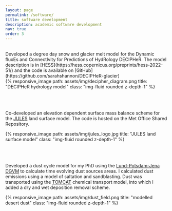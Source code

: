 ```yaml
---
layout: page
permalink: /software/
title: software development 
description: academic software development
nav: true
order: 3
---
```


<br />
Developed a degree day snow and glacier melt model for the Dynamic fluxEs and ConnectIvity for Predictions of HydRology DECIPHeR. 
The model description is in [HESS](https://hess.copernicus.org/preprints/hess-2022-51/) and the code is available on [GitHub](https://github.com/sarahshannon/DECIPHeR-glacier)

<div class="row">
    <div class="col-4 mt-3 mt-md-0">
        {% responsive_image path: assets/img/decipher_diagram.png title: "DECIPHeR hydrology model" class: "img-fluid rounded z-depth-1" %}
    </div>
</div>
 
<br />
<br />
<br />

Co-developed an elevation dependent surface mass balance scheme for the [JULES](https://jules.jchmr.org/) land surface model. The code is hosted on the Met Office Shared Repository.  


<div class="row">
    <div class="col-4 mt-3 mt-md-0">
        {% responsive_image path: assets/img/jules_logo.jpg title: "JULES land surface model" class: "img-fluid rounded z-depth-1" %}
    </div>
</div>

<br />
<br />
<br />

Developed a dust cycle model for my PhD using the [Lund-Potsdam-Jena DGVM](https://www.pik-potsdam.de/en/institute/departments/activities/biosphere-water-modelling/lpjml) to calculate time evolving dust sources areas. I calculated dust emissions using a model of saltation and sandblasting. Dust was transported using the [TOMCAT](http://homepages.see.leeds.ac.uk/~lecmc/tomcat.html) chemical transport model, into which I added a dry and wet deposition removal scheme.  
<div class="row">
    <div class="col-4 mt-3 mt-md-0">
        {% responsive_image path: assets/img/dust_field.png title: "modelled desert dust" class: "img-fluid rounded z-depth-1" %}
    </div>
</div>
